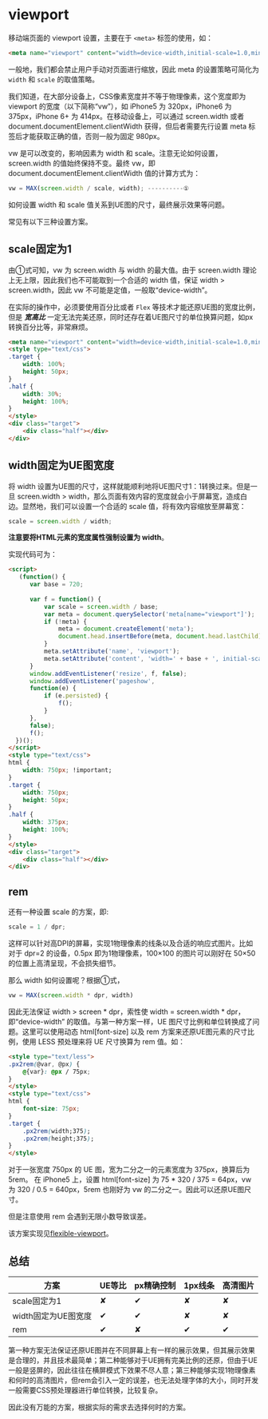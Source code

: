 # viewport

移动端页面的 viewport 设置，主要在于 `<meta>` 标签的使用，如：

```html
<meta name="viewport" content="width=device-width,initial-scale=1.0,minimum-scale=1.0,maximum-scale=1.0,user-scalable=no">
```

一般地，我们都会禁止用户手动对页面进行缩放，因此 meta 的设置策略可简化为`width` 和 `scale` 的取值策略。

我们知道，在大部分设备上，CSS像素宽度并不等于物理像素，这个宽度即为 viewport 的宽度（以下简称“vw”），如 iPhone5 为 320px，iPhone6 为 375px，iPhone 6+ 为 414px。在移动设备上，可以通过 screen.width 或者 document.documentElement.clientWidth 获得，但后者需要先行设置 meta 标签后才能获取正确的值，否则一般为固定 980px。

vw 是可以改变的，影响因素为 width 和 scale。注意无论如何设置，screen.width  的值始终保持不变。最终 vw，即 document.documentElement.clientWidth 值的计算方式为：

```javascript
vw = MAX(screen.width / scale, width); ----------①
```

如何设置 width 和 scale 值关系到UE图的尺寸，最终展示效果等问题。


常见有以下三种设置方案。

## scale固定为1

由①式可知，vw 为 screen.width 与 width 的最大值。由于 screen.width 理论上无上限，因此我们也不可能取到一个合适的 width 值，保证 width > screen.width，因此 vw 不可能是定值，一般取“device-width”。

在实际的操作中，必须要使用百分比或者 `Flex` 等技术才能还原UE图的宽度比例，但是 ___宽高比___ 一定无法完美还原，同时还存在着UE图尺寸的单位换算问题，如px转换百分比等，非常麻烦。

```html
<meta name="viewport" content="width=device-width,initial-scale=1.0,minimum-scale=1.0,maximum-scale=1.0,user-scalable=no">
<style type="text/css">
.target {
    width: 100%;
    height: 50px;
}
.half {
    width: 30%;
    height: 100%;
}
</style>
<div class="target">
    <div class="half"></div>
</div>
```

## width固定为UE图宽度

将 width 设置为UE图的尺寸，这样就能顺利地将UE图尺寸1：1转换过来。但是一旦 screen.width > width，那么页面有效内容的宽度就会小于屏幕宽，造成白边。显然地，我们可以设置一个合适的 scale 值，将有效内容缩放至屏幕宽：

```javascript
scale = screen.width / width;
```

__注意要将HTML元素的宽度属性强制设置为 width__。

实现代码可为：
```html
<script>
   (function() {
      var base = 720;
  
      var f = function() {
          var scale = screen.width / base;
          var meta = document.querySelector('meta[name="viewport"]');
          if (!meta) {
              meta = document.createElement('meta');
              document.head.insertBefore(meta, document.head.lastChild);
          }
          meta.setAttribute('name', 'viewport');
          meta.setAttribute('content', 'width=' + base + ', initial-scale=' + scale + ', minimum-scale=' + scale + ', maximum-scale=' + scale + ', user-scalable=no');
      }
      window.addEventListener('resize', f, false);
      window.addEventListener('pageshow',
      function(e) {
          if (e.persisted) {
              f();
          }
      },
      false);
      f();
  })();
</script>
<style type="text/css">
html {
    width: 750px; !important;
}
.target {
    width: 750px;
    height: 50px;
}
.half {
    width: 375px;
    height: 100%;
}
</style>
<div class="target">
    <div class="half"></div>
</div>
```

## rem

还有一种设置 scale 的方案，即:

```javascript
scale = 1 / dpr;
```

这样可以针对高DPI的屏幕，实现1物理像素的线条以及合适的响应式图片。比如对于 dpr=2 的设备，0.5px 即为1物理像素，100×100 的图片可以刚好在 50×50 的位置上高清呈现，不会损失细节。

那么 width 如何设置呢？根据①式，

```javascript
vw = MAX(screen.width * dpr, width)
```

因此无法保证 width > screen * dpr，索性使 width = screen.width * dpr，即“device-width” 的取值。与第一种方案一样，UE 图尺寸比例和单位转换成了问题。这里可以使用动态 html[font-size] 以及 rem 方案来还原UE图元素的尺寸比例，使用 LESS 预处理来将 UE 尺寸换算为 rem 值。如：

```html
<style type="text/less">
.px2rem(@var, @px) {
    @{var}: @px / 75px;
}
</style>
<style type="text/css">
html {
    font-size: 75px;
}
.target {
    .px2rem(width;375);
    .px2rem(height;375);
}
</style>
```

对于一张宽度 750px 的 UE 图，宽为二分之一的元素宽度为 375px，换算后为 5rem。
在 iPhone5 上，设置 html[font-size] 为 75 * 320 / 375 = 64px，vw 为 320 / 0.5 = 640px，5rem 也刚好为 vw 的二分之一。因此可以还原UE图尺寸。

但是注意使用 rem 会遇到无限小数导致误差。

该方案实现见[flexible-viewport](https://github.com/yanni4night/flexible-viewport)。

## 总结

|方案|UE等比|px精确控制|1px线条|高清图片|
|----|----|----|----|----|
|scale固定为1|✘|✔|✘|✘|
|width固定为UE图宽度|✔|✔|✘|✘|
|rem|✔|✘|✔|✔|

第一种方案无法保证还原UE图并在不同屏幕上有一样的展示效果，但其展示效果是合理的，并且技术最简单；第二种能够对于UE拥有完美比例的还原，但由于UE一般是竖屏的，因此往往在横屏模式下效果不尽人意；第三种能够实现1物理像素和何时的高清图片，但rem会引入一定的误差，也无法处理字体的大小，同时开发一般需要CSS预处理器进行单位转换，比较复杂。

因此没有万能的方案，根据实际的需求去选择何时的方案。